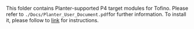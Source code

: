 This folder contains Planter-supported P4 target modules for Tofino. Please refer to ```./Docs/Planter_User_Document.pdf```for further information.  To install it, please follow to [link](https://www.intel.com/content/www/us/en/products/docs/network-io/intelligent-fabric-processors/connectivity-education-hub/academy.html) for instructions.

